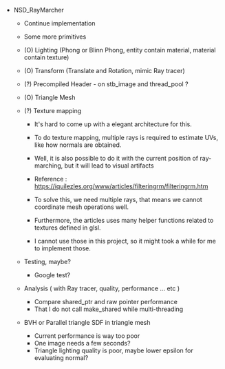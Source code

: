 * NSD_RayMarcher
    * Continue implementation

    * Some more primitives

    * (O) Lighting (Phong or Blinn Phong, entity contain material, material contain texture)
    * (O) Transform (Translate and Rotation, mimic Ray tracer)
    * (?) Precompiled Header - on stb_image and thread_pool ?
    * (O) Triangle Mesh
    * (?) Texture mapping
        * It's hard to come up with a elegant architecture for this.
        * To do texture mapping, multiple rays is required to estimate UVs, like how normals are obtained.

        * Well, it is also possible to do it with the current position of ray-marching, but it will lead to visual artifacts
        * Reference : https://iquilezles.org/www/articles/filteringrm/filteringrm.htm

        * To solve this, we need multiple rays, that means we cannot coordinate mesh operations well.
        * Furthermore, the articles uses many helper functions related to textures defined in glsl.
        * I cannot use those in this project, so it might took a while for me to implement those.

    * Testing, maybe?
        * Google test?

    * Analysis ( with Ray tracer, quality, performance ... etc )
        * Compare shared_ptr and raw pointer performance
        * That I do not call make_shared while multi-threading

    * BVH or Parallel triangle SDF in triangle mesh
        * Current performance is way too poor
        * One image needs a few seconds?
        * Triangle lighting quality is poor, maybe lower epsilon for evaluating normal?